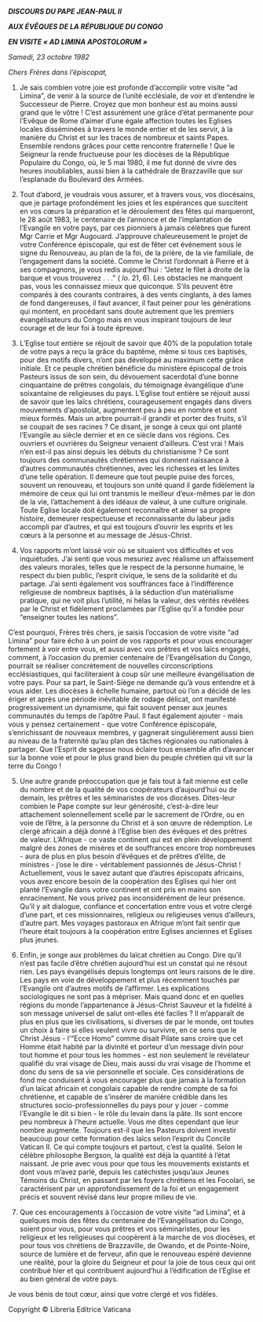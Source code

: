***DISCOURS DU PAPE JEAN-PAUL II***

***AUX ÉVÊQUES DE LA RÉPUBLIQUE DU CONGO***

***EN VISITE « AD LIMINA APOSTOLORUM »***

*Samedi, 23 octobre 1982*

*Chers Frères dans l’épiscopat,*

1. Je sais combien votre joie est profonde d’accomplir votre visite “ad Limina”, de venir à la source de l’unité ecclésiale, de voir et d’entendre le Successeur de Pierre. Croyez que mon bonheur est au moins aussi grand que le vôtre ! C’est assurément une grâce d’état permanente pour l’Evêque de Rome d’aimer d’une égale affection toutes les Eglises locales disséminées à travers le monde entier et de les servir, à la manière du Christ et sur les traces de nombreux et saints Papes. Ensemble rendons grâces pour cette rencontre fraternelle ! Que le Seigneur la rende fructueuse pour les diocèses de la République Populaire du Congo, où, le 5 mai 1980, il me fut donné de vivre des heures inoubliables, aussi bien à la cathédrale de Brazzaville que sur l’esplanade du Boulevard des Armées.

2. Tout d’abord, je voudrais vous assurer, et à travers vous, vos diocésains, que je partage profondément les joies et les espérances que suscitent en vos cœurs la préparation et le déroulement des fêtes qui marqueront, le 28 août 1983, le centenaire de l’annonce et de l’implantation de l’Evangile en votre pays, par ces pionniers à jamais célèbres que furent Mgr Carrie et Mgr Augouard. J’approuve chaleureusement le projet de votre Conférence épiscopale, qui est de fêter cet événement sous le signe du Renouveau, au plan de la foi, de la prière, de la vie familiale, de l’engagement dans la société. Comme le Christ l’ordonnait à Pierre et à ses compagnons, je vous redis aujourd’hui : “Jetez le filet à droite de la barque et vous trouverez . . .” ( *Io*. 21, 6). Les obstacles ne manquent pas, vous les connaissez mieux que quiconque. S’ils peuvent être comparés à des courants contraires, à des vents cinglants, à des lames de fond dangereuses, il faut avancer, il faut peiner pour les générations qui montent, en procédant sans doute autrement que les premiers évangélisateurs du Congo mais en vous inspirant toujours de leur courage et de leur foi à toute épreuve.

3. L’Eglise tout entière se réjouit de savoir que 40% de la population totale de votre pays a reçu la grâce du baptême, même si tous ces baptisés, pour des motifs divers, n’ont pas développé au maximum cette grâce initiale. Et ce peuple chrétien bénéficie du ministère épiscopal de trois Pasteurs issus de son sein, du dévouement sacerdotal d’une bonne cinquantaine de prêtres congolais, du témoignage évangélique d’une soixantaine de religieuses du pays. L’Eglise tout entière se réjouit aussi de savoir que les laïcs chrétiens, courageusement engagés dans divers mouvements d’apostolat, augmentent peu à peu en nombre et sont mieux formés. Mais un arbre pourrait-il grandir et porter des fruits, s’il se coupait de ses racines ? Ce disant, je songe à ceux qui ont planté l’Evangile au siècle dernier et en ce siècle dans vos régions. Ces ouvriers et ouvrières du Seigneur venaient d’ailleurs. C’est vrai ! Mais n’en est-il pas ainsi depuis les débuts du christianisme ? Ce sont toujours des communautés chrétiennes qui donnent naissance à d’autres communautés chrétiennes, avec les richesses et les limites d’une telle opération. Il demeure que tout peuple puise des forces, souvent un renouveau, et toujours son unité quand il garde fidèlement la mémoire de ceux qui lui ont transmis le meilleur d’eux-mêmes par le don de la vie, l’attachement à des idéaux de valeur, à une culture originale. Toute Eglise locale doit également reconnaître et aimer sa propre histoire, demeurer respectueuse et reconnaissante du labeur jadis accompli par d’autres, et qui est toujours d’ouvrir les esprits et les cœurs à la personne et au message de Jésus-Christ.

4. Vos rapports m’ont laissé voir où se situaient vos difficultés et vos inquiétudes. J’ai senti que vous mesuriez avec réalisme un affaissement des valeurs morales, telles que le respect de la personne humaine, le respect du bien public, l’esprit civique, le sens de la solidarité et du partage. J’ai senti également vos souffrances face à l’indifférence religieuse de nombreux baptisés, à la séduction d’un matérialisme pratique, qui ne voit plus l’utilité, ni hélas la valeur, des vérités révélées par le Christ et fidèlement proclamées par l’Eglise qu’il a fondée pour “enseigner toutes les nations”.

C’est pourquoi, Frères très chers, je saisis l’occasion de votre visite “ad Limina” pour faire écho à un point de vos rapports et pour vous encourager fortement à voir entre vous, et aussi avec vos prêtres et vos laïcs engagés, comment, à l’occasion du premier centenaire de l’Evangélisation du Congo, pourrait se réaliser concrètement de nouvelles circonscriptions ecclésiastiques, qui faciliteraient à coup sûr une meilleure évangélisation de votre pays. Pour sa part, le Saint-Siège ne demande qu’à vous entendre et à vous aider. Les diocèses à échelle humaine, partout où l’on a décidé de les ériger et après une période inévitable de rodage délicat, ont manifesté progressivement un dynamisme, qui fait souvent penser aux jeunes communautés du temps de l’apôtre Paul. Il faut également ajouter - mais vous y pensez certainement - que votre Conférence épiscopale, s’enrichissant de nouveaux membres, y gagnerait singulièrement aussi bien au niveau de la fraternité qu’au plan des tâches régionales ou nationales à partager. Que l’Esprit de sagesse nous éclaire tous ensemble afin d’avancer sur la bonne voie et pour le plus grand bien du peuple chrétien qui vit sur la terre du Congo !

5. Une autre grande préoccupation que je fais tout à fait mienne est celle du nombre et de la qualité de vos coopérateurs d’aujourd’hui ou de demain, les prêtres et les séminaristes de vos diocèses. Dites-leur combien le Pape compte sur leur générosité, c’est-à-dire leur attachement solennellement scellé par le sacrement de l’Ordre, ou en voie de l’être, à la personne du Christ et à son œuvre de rédemption. Le clergé africain a déjà donné à l’Eglise bien des évêques et des prêtres de valeur. L’Afrique - ce vaste continent qui est en plein développement malgré des zones de misères et de souffrances encore trop nombreuses - aura de plus en plus besoin d’évêques et de prêtres d’élite, de ministres - j’ose le dire - véritablement passionnés de Jésus-Christ ! Actuellement, vous le savez autant que d’autres épiscopats africains, vous avez encore besoin de la coopération des Eglises qui hier ont planté l’Evangile dans votre continent et ont pris en mains son enracinement. Ne vous privez pas inconsidérément de leur présence. Qu’il y ait dialogue, confiance et concertation entre vous et votre clergé d’une part, et ces missionnaires, religieux ou religieuses venus d’ailleurs, d’autre part. Mes voyages pastoraux en Afrique m’ont fait sentir que l’heure était toujours à la coopération entre Eglises anciennes et Eglises plus jeunes.

6. Enfin, je songe aux problèmes du laïcat chrétien au Congo. Dire qu’il n’est pas facile d’être chrétien aujourd’hui est un constat qui ne résout rien. Les pays évangélisés depuis longtemps ont leurs raisons de le dire. Les pays en voie de développement et plus récemment touchés par l’Evangile ont d’autres motifs de l’affirmer. Les explications sociologiques ne sont pas à mépriser. Mais quand donc et en quelles régions du monde l’appartenance à Jésus-Christ Sauveur et la fidélité à son message universel de salut ont-elles été faciles ? Il m’apparaît de plus en plus que les civilisations, si diverses de par le monde, ont toutes un choix à faire si elles veulent vivre ou survivre, en ce sens que le Christ Jésus - l’“Ecce Homo” comme disait Pilate sans croire que cet Homme était habité par la divinité et porteur d’un message divin pour tout homme et pour tous les hommes - est non seulement le révélateur qualifié du vrai visage de Dieu, mais aussi du vrai visage de l’homme et donc du sens de sa vie personnelle et sociale. Ces considérations de fond me conduisent à vous encourager plus que jamais à la formation d’un laïcat africain et congolais capable de rendre compte de sa foi chrétienne, et capable de s’insérer de manière crédible dans les structures socio-professionnelles du pays pour y jouer - comme l’Evangile le dit si bien - le rôle du levain dans la pâte. Ils sont encore peu nombreux à l’heure actuelle. Vous me dites cependant que leur nombre augmente. Toujours est-il que les Pasteurs doivent investir beaucoup pour cette formation des laïcs selon l’esprit du Concile Vatican II. Ce qui compte toujours et partout, c’est la qualité. Selon le célèbre philosophe Bergson, la qualité est déjà la quantité à l’état naissant. Je prie avec vous pour que tous les mouvements existants et dont vous m’avez parlé, depuis les catéchistes jusqu’aux Jeunes Témoins du Christ, en passant par les foyers chrétiens et les Focolari, se caractérisent par un approfondissement de la foi et un engagement précis et souvent révisé dans leur propre milieu de vie.

7. Que ces encouragements à l’occasion de votre visite “ad Limina”, et à quelques mois des fêtes du centenaire de l’Evangélisation du Congo, soient pour vous, pour vous prêtres et vos séminaristes, pour les religieux et les religieuses qui coopèrent à la marche de vos diocèses, et pour tous vos chrétiens de Brazzaville, de Owando, et de Pointe-Noire, source de lumière et de ferveur, afin que le renouveau espéré devienne une réalité, pour la gloire du Seigneur et pour la joie de tous ceux qui ont contribué hier et qui contribuent aujourd’hui à l’édification de l’Eglise et au bien général de votre pays.

Je vous bénis de tout cœur, ainsi que votre clergé et vos fidèles.

Copyright © Libreria Editrice Vaticana